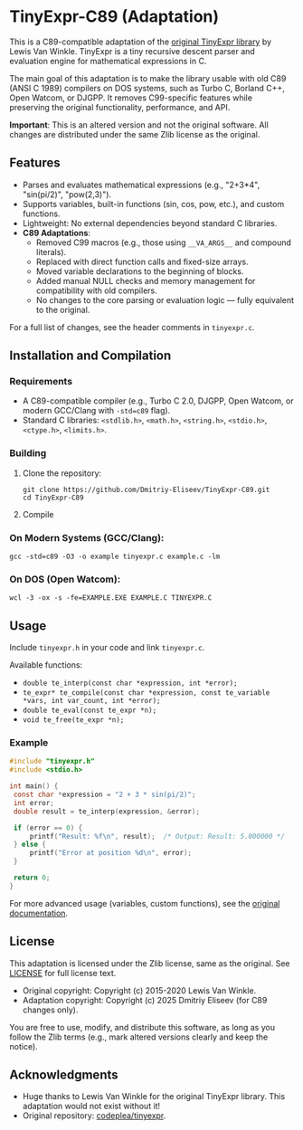 # TinyExpr-C89 (Adaptation)

This is a C89-compatible adaptation of the [original TinyExpr library](https://github.com/codeplea/tinyexpr) by Lewis Van Winkle. TinyExpr is a tiny recursive descent parser and evaluation engine for mathematical expressions in C.

The main goal of this adaptation is to make the library usable with old C89 (ANSI C 1989) compilers on DOS systems, such as Turbo C, Borland C++, Open Watcom, or DJGPP. It removes C99-specific features while preserving the original functionality, performance, and API.

**Important**: This is an altered version and not the original software. All changes are distributed under the same Zlib license as the original.

## Features

- Parses and evaluates mathematical expressions (e.g., "2+3*4", "sin(pi/2)", "pow(2,3)").
- Supports variables, built-in functions (sin, cos, pow, etc.), and custom functions.
- Lightweight: No external dependencies beyond standard C libraries.
- **C89 Adaptations**:
  - Removed C99 macros (e.g., those using `__VA_ARGS__` and compound literals).
  - Replaced with direct function calls and fixed-size arrays.
  - Moved variable declarations to the beginning of blocks.
  - Added manual NULL checks and memory management for compatibility with old compilers.
  - No changes to the core parsing or evaluation logic — fully equivalent to the original.

For a full list of changes, see the header comments in `tinyexpr.c`.

## Installation and Compilation

### Requirements
- A C89-compatible compiler (e.g., Turbo C 2.0, DJGPP, Open Watcom, or modern GCC/Clang with `-std=c89` flag).
- Standard C libraries: `<stdlib.h>`, `<math.h>`, `<string.h>`, `<stdio.h>`, `<ctype.h>`, `<limits.h>`.

### Building
1. Clone the repository:
   ```
   git clone https://github.com/Dmitriy-Eliseev/TinyExpr-C89.git
   cd TinyExpr-C89
   ```

2. Compile
### On Modern Systems (GCC/Clang):
   ```
   gcc -std=c89 -O3 -o example tinyexpr.c example.c -lm
   ```
### On DOS (Open Watcom):
   ```
   wcl -3 -ox -s -fe=EXAMPLE.EXE EXAMPLE.C TINYEXPR.C
   ```

## Usage
Include `tinyexpr.h` in your code and link `tinyexpr.c`.

Available functions:
- `double te_interp(const char *expression, int *error);`
- `te_expr* te_compile(const char *expression, const te_variable *vars, int var_count, int *error);`
- `double te_eval(const te_expr *n);`
- `void te_free(te_expr *n);`

### Example
```c
#include "tinyexpr.h"
#include <stdio.h>

int main() {
 const char *expression = "2 + 3 * sin(pi/2)";
 int error;
 double result = te_interp(expression, &error);

 if (error == 0) {
     printf("Result: %f\n", result);  /* Output: Result: 5.000000 */
 } else {
     printf("Error at position %d\n", error);
 }

 return 0;
}
```
For more advanced usage (variables, custom functions), see the [original documentation](https://github.com/codeplea/tinyexpr#usage).

## License
This adaptation is licensed under the Zlib license, same as the original. See [LICENSE](LICENSE) for full license text.

- Original copyright: Copyright (c) 2015-2020 Lewis Van Winkle.
- Adaptation copyright: Copyright (c) 2025 Dmitriy Eliseev (for C89 changes only).

You are free to use, modify, and distribute this software, as long as you follow the Zlib terms (e.g., mark altered versions clearly and keep the notice).

## Acknowledgments
- Huge thanks to Lewis Van Winkle for the original TinyExpr library. This adaptation would not exist without it!
- Original repository: [codeplea/tinyexpr](https://github.com/codeplea/tinyexpr).
